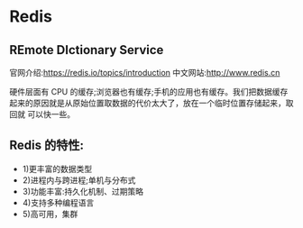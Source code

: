 # Redis

## **RE**mote **DI**ctionary **S**ervice

官网介绍:https://redis.io/topics/introduction
中文网站:http://www.redis.cn

硬件层面有 CPU 的缓存;浏览器也有缓存;手机的应用也有缓存。我们把数据缓存
起来的原因就是从原始位置取数据的代价太大了，放在一个临时位置存储起来，取回就 可以快一些。

## Redis 的特性:

- 1)更丰富的数据类型 
- 2)进程内与跨进程;单机与分布式 
- 3)功能丰富:持久化机制、过期策略 
- 4)支持多种编程语言 
- 5)高可用，集群

## 

